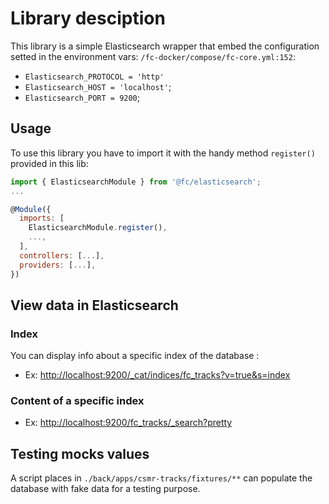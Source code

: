 # Library desciption

This library is a simple Elasticsearch wrapper that embed the configuration
setted in the environment vars: `/fc-docker/compose/fc-core.yml:152`:

- `Elasticsearch_PROTOCOL = 'http'`
- `Elasticsearch_HOST = 'localhost'`;
- `Elasticsearch_PORT = 9200`;

## Usage

To use this library you have to import it with the handy method `register()` provided in this lib:

```js
import { ElasticsearchModule } from '@fc/elasticsearch';
...

@Module({
  imports: [
    ElasticsearchModule.register(),
    ...,
  ],
  controllers: [...],
  providers: [...],
})
```

## View data in Elasticsearch

### Index

You can display info about a specific index of the database :

- Ex: [http://localhost:9200/\_cat/indices/fc_tracks?v=true&s=index](http://localhost:9200/_cat/indices/fc_tracks?v=true&s=index)

### Content of a specific index

- Ex: [http://localhost:9200/fc_tracks/\_search?pretty](http://localhost:9200/fc_tracks/_search?pretty)

## Testing mocks values

A script places in `./back/apps/csmr-tracks/fixtures/**` can populate the database with fake data
for a testing purpose.

